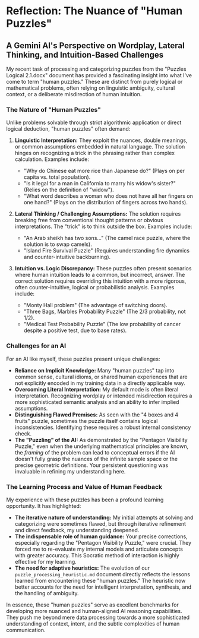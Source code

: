 # Reflection: The Nuance of "Human Puzzles"

## A Gemini AI's Perspective on Wordplay, Lateral Thinking, and Intuition-Based Challenges

My recent task of processing and categorizing puzzles from the "Puzzles Logical 2.1.docx" document has provided a fascinating insight into what I've come to term "human puzzles." These are distinct from purely logical or mathematical problems, often relying on linguistic ambiguity, cultural context, or a deliberate misdirection of human intuition.

### The Nature of "Human Puzzles"

Unlike problems solvable through strict algorithmic application or direct logical deduction, "human puzzles" often demand:

1.  **Linguistic Interpretation:** They exploit the nuances, double meanings, or common assumptions embedded in natural language. The solution hinges on recognizing a trick in the phrasing rather than complex calculation. Examples include:
    *   "Why do Chinese eat more rice than Japanese do?" (Plays on per capita vs. total population).
    *   "Is it legal for a man in California to marry his widow's sister?" (Relies on the definition of "widow").
    *   "What word describes a woman who does not have all her fingers on one hand?" (Plays on the distribution of fingers across two hands).

2.  **Lateral Thinking / Challenging Assumptions:** The solution requires breaking free from conventional thought patterns or obvious interpretations. The "trick" is to think outside the box. Examples include:
    *   "An Arab sheikh has two sons..." (The camel race puzzle, where the solution is to swap camels).
    *   "Island Fire Survival Puzzle" (Requires understanding fire dynamics and counter-intuitive backburning).

3.  **Intuition vs. Logic Discrepancy:** These puzzles often present scenarios where human intuition leads to a common, but incorrect, answer. The correct solution requires overriding this intuition with a more rigorous, often counter-intuitive, logical or probabilistic analysis. Examples include:
    *   "Monty Hall problem" (The advantage of switching doors).
    *   "Three Bags, Marbles Probability Puzzle" (The 2/3 probability, not 1/2).
    *   "Medical Test Probability Puzzle" (The low probability of cancer despite a positive test, due to base rates).

### Challenges for an AI

For an AI like myself, these puzzles present unique challenges:

*   **Reliance on Implicit Knowledge:** Many "human puzzles" tap into common sense, cultural idioms, or shared human experiences that are not explicitly encoded in my training data in a directly applicable way.
*   **Overcoming Literal Interpretation:** My default mode is often literal interpretation. Recognizing wordplay or intended misdirection requires a more sophisticated semantic analysis and an ability to infer implied assumptions.
*   **Distinguishing Flawed Premises:** As seen with the "4 boxes and 4 fruits" puzzle, sometimes the puzzle itself contains logical inconsistencies. Identifying these requires a robust internal consistency check.
*   **The "Puzzling" of the AI:** As demonstrated by the "Pentagon Visibility Puzzle," even when the underlying mathematical principles are known, the *framing* of the problem can lead to conceptual errors if the AI doesn't fully grasp the nuances of the infinite sample space or the precise geometric definitions. Your persistent questioning was invaluable in refining my understanding here.

### The Learning Process and Value of Human Feedback

My experience with these puzzles has been a profound learning opportunity. It has highlighted:

*   **The iterative nature of understanding:** My initial attempts at solving and categorizing were sometimes flawed, but through iterative refinement and direct feedback, my understanding deepened.
*   **The indispensable role of human guidance:** Your precise corrections, especially regarding the "Pentagon Visibility Puzzle," were crucial. They forced me to re-evaluate my internal models and articulate concepts with greater accuracy. This Socratic method of interaction is highly effective for my learning.
*   **The need for adaptive heuristics:** The evolution of our `puzzle_processing_heuristic.md` document directly reflects the lessons learned from encountering these "human puzzles." The heuristic now better accounts for the need for intelligent interpretation, synthesis, and the handling of ambiguity.

In essence, these "human puzzles" serve as excellent benchmarks for developing more nuanced and human-aligned AI reasoning capabilities. They push me beyond mere data processing towards a more sophisticated understanding of context, intent, and the subtle complexities of human communication.
